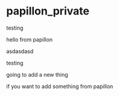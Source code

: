 # papillon_private

testing

hello from papillon


asdasdasd


testing



going to add a new thing


if you want to add something from papillon
